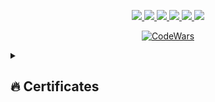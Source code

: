 <p align="center">
  <a href="https://github.com/DaniilVanin">
    <img src="http://github-profile-summary-cards.vercel.app/api/cards/profile-details?username=DaniilVanin&theme=transparent"/>
  </a>
  <a href="https://github.com/DaniilVanin">
    <img src="https://github-readme-streak-stats.herokuapp.com/?user=DaniilVanin&hide_border=true&card_width=338&theme=transparent"/>
  </a>
  <a href="https://github.com/DaniilVanin">
    <img src="http://github-profile-summary-cards.vercel.app/api/cards/stats?username=DaniilVanin&theme=transparent"/>
  </a>
  <a href="https://github.com/DaniilVanin">
    <img src="http://github-profile-summary-cards.vercel.app/api/cards/most-commit-language?username=DaniilVanin&theme=transparent"/>
  </a>
  <a href="https://github.com/DaniilVanin">
    <img src="http://github-profile-summary-cards.vercel.app/api/cards/repos-per-language?username=DaniilVanin&theme=transparent"/>
  </a>
   <a href="https://github.com/DaniilVanin">
    <img src="https://github-profile-trophy.vercel.app/?username=DaniilVanin&theme=onedark&column=4&margin-w=45&margin-h=45"/>
  </a>
</p>


<div align="center">

  [![CodeWars](https://www.codewars.com/users/DaniilVanin/badges/large)](https://www.codewars.com/users/DaniilVanin)

</div>

<details>
  <summary><h2>🔥 Certificates</h2></summary>
  <div align="center">
  
  | Organization | Certificate |
  |-|-|
  | [AI Hacks-AI](https://hacks-ai.ru/) | <img width="500" alt="image" src="https://github.com/DaniilVanin/DaniilVanin/assets/129414783/c4feb899-b6d3-4707-82a6d5144ed66edb"> <br> [PDF](https://github.com/DaniilVanin/DaniilVanin/blob/main/certificate.pdf)|
</div>
</details>

 <div align="center">
  <img src="https://komarev.com/ghpvc/?username=DaniilVanin&style=flat&color=blue" alt=""/>
</div>
